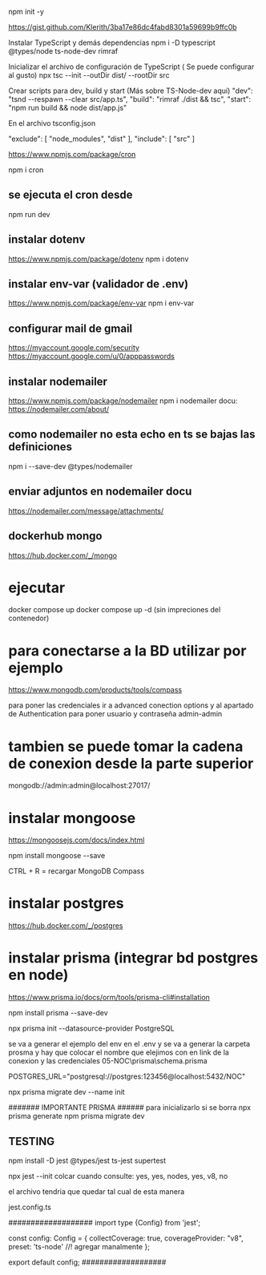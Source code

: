 npm init -y

https://gist.github.com/Klerith/3ba17e86dc4fabd8301a59699b9ffc0b


Instalar TypeScript y demás dependencias
npm i -D typescript @types/node ts-node-dev rimraf

Inicializar el archivo de configuración de TypeScript ( Se puede configurar al gusto)
npx tsc --init --outDir dist/ --rootDir src

Crear scripts para dev, build y start (Más sobre TS-Node-dev aquí)
  "dev": "tsnd --respawn --clear src/app.ts",
  "build": "rimraf ./dist && tsc",
  "start": "npm run build && node dist/app.js"

En el archivo tsconfig.json

"exclude": [
  "node_modules",
  "dist"
],
"include": [
  "src"
]


https://www.npmjs.com/package/cron

npm i cron

## se ejecuta el cron desde 
npm run dev 



## instalar dotenv

https://www.npmjs.com/package/dotenv
npm i dotenv

## instalar env-var (validador de .env)
https://www.npmjs.com/package/env-var
npm i env-var


## configurar mail de gmail
https://myaccount.google.com/security
https://myaccount.google.com/u/0/apppasswords

## instalar nodemailer
https://www.npmjs.com/package/nodemailer
npm i nodemailer
docu: https://nodemailer.com/about/

## como nodemailer no esta echo en ts se bajas las definiciones
npm i --save-dev @types/nodemailer

## enviar adjuntos en nodemailer docu
https://nodemailer.com/message/attachments/


## dockerhub mongo
https://hub.docker.com/_/mongo

# ejecutar
docker compose up
docker compose up -d (sin impreciones del contenedor)

# para conectarse a la BD utilizar por ejemplo

https://www.mongodb.com/products/tools/compass

para poner las credenciales ir a advanced conection options y al apartado de Authentication para poner usuario y contraseña admin-admin

# tambien se puede tomar la cadena de conexion desde la parte superior
mongodb://admin:admin@localhost:27017/

# instalar mongoose
https://mongoosejs.com/docs/index.html

npm install mongoose --save

CTRL + R = recargar MongoDB Compass

# instalar postgres
https://hub.docker.com/_/postgres

# instalar prisma (integrar bd postgres en node)
https://www.prisma.io/docs/orm/tools/prisma-cli#installation

npm install prisma --save-dev

npx prisma init --datasource-provider PostgreSQL


se va a generar el ejemplo del env en el .env
y se va a generar la carpeta prosma y hay que colocar el nombre que elejimos con en link de la conexion y las credenciales
05-NOC\prisma\schema.prisma

POSTGRES_URL="postgresql://postgres:123456@localhost:5432/NOC"


npx prisma migrate dev --name init

####### IMPORTANTE PRISMA ###### 
para inicializarlo si se borra 
npx prisma generate
npm prisma migrate dev

## TESTING 

npm install -D jest @types/jest ts-jest supertest

npx jest --init
colcar cuando consulte: yes, yes, nodes, yes, v8, no

el archivo tendria que quedar tal cual de esta manera

jest.config.ts

###################
import type {Config} from 'jest';

const config: Config = {
  collectCoverage: true,
  coverageProvider: "v8",
  preset: 'ts-node' //! agregar manalmente
};

export default config;
###################